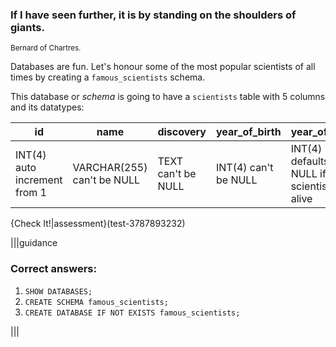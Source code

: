 ### If I have seen further, it is by standing on the shoulders of giants.
<small>Bernard of Chartres.</small>

Databases are fun. Let's honour some of the most popular scientists of all times by creating a `famous_scientists` schema.

This database or _schema_ is going to have a `scientists` table with 5 columns and its datatypes:

|id|name|discovery|year_of_birth|year_of_death|
|----|-----|-----|-----|-----|
|INT(4) auto increment from 1|VARCHAR(255) can't be NULL|TEXT can't be NULL|INT(4) can't be NULL|INT(4) defaults to NULL if the scientist is still alive|

{Check It!|assessment}(test-3787893232)

|||guidance
### Correct answers:

1. `SHOW DATABASES;`
2. `CREATE SCHEMA famous_scientists;`
3. `CREATE DATABASE IF NOT EXISTS famous_scientists;`

|||